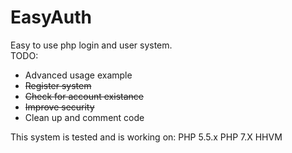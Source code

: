 # EasyAuth
Easy to use php login and user system.  
TODO: 
  - Advanced usage example 
  - ~~Register system~~ 
  - ~~Check for account existance~~
  - ~~Improve security~~ 
  - Clean up and comment code 

This system is tested and is working on: 
  PHP 5.5.x 
  PHP 7.X 
  HHVM 
